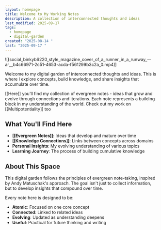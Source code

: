```yaml
---
layout: homepage
title: Welcome to My Working Notes
description: A collection of interconnected thoughts and ideas
last_modified: 2025-09-17
tags:
  - homepage
  - digital-garden
created: "2025-08-14 "
last: "2025-09-17 "
---
```

![[social_binkyb6220_style_magazine_cover_of_a_runner_in_a_runway_--ar__b4c66971-2c51-4653-acda-f561299b3c2a_0.mp4]]

Welcome to my digital garden of interconnected thoughts and ideas. This is where I explore concepts, build knowledge, and share insights that accumulate over time.

[[Here]] you'll find my collection of evergreen notes - ideas that grow and evolve through connections and iterations. Each note represents a building block in my understanding of the world. Check out my work on [[Multipotentiality]] too

## What You'll Find Here

- **[[Evergreen Notes]]**: Ideas that develop and mature over time
- **[[Knowledge Connections]]**: Links between concepts across domains
- **Personal Insights**: My evolving understanding of various topics
- **Learning Journey**: The process of building cumulative knowledge

## About This Space

This digital garden follows the principles of evergreen note-taking, inspired by Andy Matuschak's approach. The goal isn't just to collect information, but to develop insights that compound over time.

Every note here is designed to be:
- **Atomic**: Focused on one core concept
- **Connected**: Linked to related ideas
- **Evolving**: Updated as understanding deepens
- **Useful**: Practical for future thinking and writing
